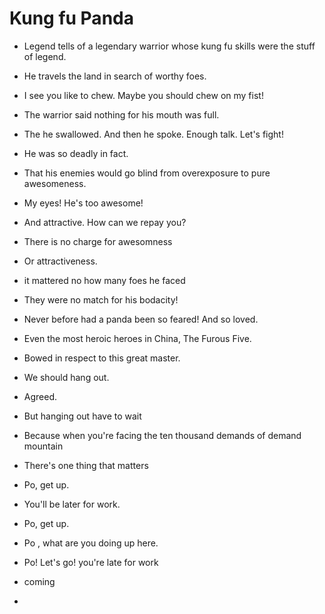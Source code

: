 # Kung fu Panda

- Legend tells of a legendary warrior whose kung fu skills were the stuff of legend.
- He travels the land in search of worthy foes.



- I see you like to chew. Maybe you should chew on my fist!

- The warrior said nothing for his mouth was full.

- The he swallowed.  And then he spoke. Enough talk. Let's fight!

  

- He was so deadly in fact.
- That his enemies would go blind from overexposure to pure  awesomeness.
- My eyes! He's too awesome!
- And attractive. How can we repay you?



- There is no charge for awesomness 

- Or attractiveness.

- it  mattered no how many foes he faced

- They were no match for his bodacity!

  

- Never before had a panda been so feared! And so loved.

- Even the most heroic heroes in China, The Furous Five.

- Bowed in respect to this great master.

- We should hang out.

- Agreed.

  

- But hanging out have to wait

- Because when you're facing the ten thousand demands of demand mountain

- There's one thing that matters

- Po, get up.

- You'll be later for work.

  

- Po, get up.

- Po , what are you doing up here.

- Po! Let's go! you're late for work

- coming

- 
